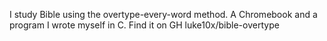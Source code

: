 
I study Bible using the overtype-every-word method.
A Chromebook and a program I wrote myself in C.
Find it on GH luke10x/bible-overtype

